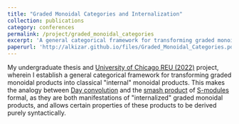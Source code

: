 ```yaml
---
title: "Graded Monoidal Categories and Internalization"
collection: publications
category: conferences
permalink: /project/graded_monoidal_categories
excerpt: 'A general categorical framework for transforming graded monoidal products into classical "internal" monoidal products.'
paperurl: 'http://alkizar.github.io/files/Graded_Monoidal_Categories.pdf'
---
```


My undergraduate thesis and [University of Chicago REU (2022)](https://math.uchicago.edu/~may/REU2022/) project, wherein I establish a general categorical framework for transforming graded monoidal products into classical "internal" monoidal products. This makes the analogy between [Day convolution](https://ncatlab.org/nlab/show/Day+convolution) and the [smash product](https://ncatlab.org/nlab/show/symmetric+smash+product+of+spectra) of [S-modules](https://ncatlab.org/nlab/show/S-module) formal, as they are both manifestations of "internalized" graded monoidal products, and allows certain properties of these products to be derived purely syntactically.